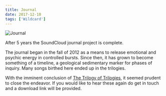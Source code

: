 ```yaml
---
title: Journal
date: 2017-12-10
tags: ['Wildcard']
---
```


![Journal](/rm_ation/images/journal.jpg)

After 5 years the SoundCloud journal project is complete.

The journal began in the fall of 2012 as a means to release emotional and psychic energy in controlled bursts. Since then, it has grown to become something of a timeline, a geological sedimentary marker for phases of inquiry. Many songs birthed here ended up in the trilogies.

With the imminent conclusion of [The Trilogy of Trilogies](/2017/12/23/the-trilogy-of-trilogies), it seemed prudent to close the endeavor. If you would like to hear these again do get in touch and a download link will be provided.
